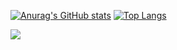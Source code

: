

[![Anurag's GitHub stats](https://github-readme-stats.vercel.app/api?username=flution)](https://github.com/anuraghazra/github-readme-stats)
[![Top Langs](https://github-readme-stats.vercel.app/api/top-langs/?username=flution&layout=compact)](https://github.com/anuraghazra/github-readme-stats)

<img src="https://img.shields.io/badge/Javascript-#F7DF1E?style=for-the-badge&logo=Javascript&logoColor=#f7df1e"/>

<!-- <img src="https://img.shields.io/badge/{내용}-{배경 색깔}?style={스타일}&logo={로고이름}&logoColor={로고 색깔}"/>

<!-- <img src="https://img.shields.io/badge/Javascript-3776AB?style=for-the-badge&logo=Javascript&logoColor=#F7DF1E">

<!---
flution/flution is a ✨ special ✨ repository because its `README.md` (this file) appears on your GitHub profile.
You can click the Preview link to take a look at your changes.
--->
